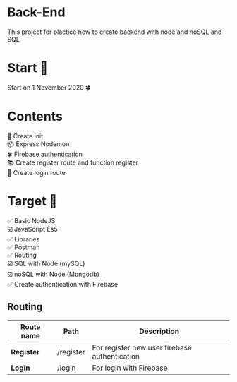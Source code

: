 # Back-End

This project for plactice how to create backend with node and noSQL and SQL

# Start 🚀

Start on 1 November 2020 🍀

# Contents

🚀 Create init<br/>
📦 Express Nodemon<br/>
🍀 Firebase authentication<br/>
📚 Create register route and function register<br/>
🔐 Create login route<br/>

# Target 🎯

✅ Basic NodeJS<br/>
☑️ JavaScript Es5<br/>
✅ Libraries<br/>
✅ Postman<br/>
✅ Routing<br/>
☑️ SQL with Node (mySQL)<br/>
☑️ noSQL with Node (Mongodb)<br/>
✅ Create authentication with Firebase

## Routing

| Route name   | Path      | Description                                   |
| ------------ | --------- | --------------------------------------------- |
| **Register** | /register | For register new user firebase authentication |
| **Login**    | /login    | For login with Firebase                       |
